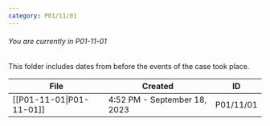 ```yaml
---
category: P01/11/01
---
```

###### You are currently in P01-11-01

This folder includes dates from before the events of the case took place.

| File                                                                                                       | Created                      | ID        |
| ---------------------------------------------------------------------------------------------------------- | ---------------------------- | --------- |
| [[P01-11-01\|P01-11-01]] | 4:52 PM - September 18, 2023 | P01/11/01 |


